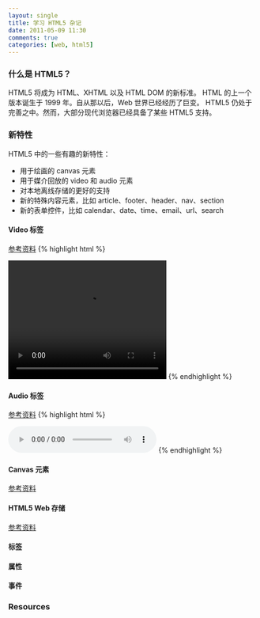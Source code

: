```yaml
---
layout: single
title: 学习 HTML5 杂记
date: 2011-05-09 11:30
comments: true
categories: [web, html5]
---
```


### 什么是 HTML5？

HTML5 将成为 HTML、XHTML 以及 HTML DOM 的新标准。
HTML 的上一个版本诞生于 1999 年。自从那以后，Web 世界已经经历了巨变。
HTML5 仍处于完善之中。然而，大部分现代浏览器已经具备了某些 HTML5 支持。

### 新特性

HTML5 中的一些有趣的新特性：

- 用于绘画的 canvas 元素
- 用于媒介回放的 video 和 audio 元素
- 对本地离线存储的更好的支持
- 新的特殊内容元素，比如 article、footer、header、nav、section
- 新的表单控件，比如 calendar、date、time、email、url、search

#### Video 标签

[参考资料](http://www.w3school.com.cn/html5/html_5_video.asp)
{% highlight html %}

<!DOCTYPE HTML>
<html>
<body>

<video width="320" height="240" controls="controls">
  <source src="movie.ogg" type="video/ogg">
  <source src="movie.mp4" type="video/mp4">
Your browser does not support the video tag.
</video>

</body>
</html>
{% endhighlight %}

#### Audio 标签

[参考资料](http://www.w3school.com.cn/html5/html_5_audio.asp)
{% highlight html %}

<!DOCTYPE HTML>
<html>
<body>

<audio controls="controls">
  <source src="song.ogg" type="audio/ogg">
  <source src="song.mp3" type="audio/mpeg">
Your browser does not support the audio tag.
</audio>

</body>
</html>
{% endhighlight %}

#### Canvas 元素

[参考资料](http://www.w3school.com.cn/html5/html_5_canvas.asp)

#### HTML5 Web 存储

[参考资料](http://www.w3school.com.cn/html5/html_5_webstorage.asp)

#### 标签

#### 属性

#### 事件

### Resources
